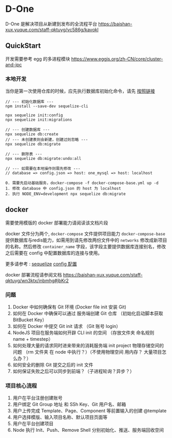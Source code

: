 # D-One

D-One 是解决项目从新建到发布的全流程平台 https://baishan-xux.yuque.com/staff-qktuyg/vc586g/kavokl

## QuickStart

开发需要参考 egg 的多进程模块 https://www.eggjs.org/zh-CN/core/cluster-and-ipc

### 本地开发

当你是第一次使用仓库的时候，应先执行数据库初始化命令，请先 [按照链接](https://eggjs.org/zh-cn/tutorials/sequelize.html) 

```
// --- 初始化数据库 ---
npm install --save-dev sequelize-cli

npx sequelize init:config
npx sequelize init:migrations

// --- 创建数据库 ---
npx sequelize db:create
// --- 未创建表则会新建，创建过则忽略 ---
npx sequelize db:migrate

// --- 删除表 ---
npx sequelize db:migrate:undo:all

// --- 如需要在本地操作则需先修改 ---
// database => config.json => host: one_mysql => host: localhost
```


```
0. 需要先启动基础服务，docker-compose -f docker-compose-base.yml up -d 
1. 修改 database 中 config.json 的 host 为 localhost
2. 执行 NODE_ENV=development npx sequelize db:migrate
```

## docker

需要使用模版的 docker 部署能力请阅读该文档片段

docker 文件分为两个, `docker-compose` 文件提供项目能力 `docker-compose-base` 提供数据库与redis能力，如需用到请先修改两份文件中的 `networks` 修改成新项目的名称。然后修改 `container_name` 字段，该字段主要提供数据库连接别名，修改之后需要在 config 中配置数据库的连接与使用。

更多请参考 :
[sequelize](https://www.eggjs.org/zh-CN/tutorials/sequelize)
[config 配置](https://www.eggjs.org/zh-CN/basics/config) 

docker 部署流程请参阅文档 https://baishan-xux.yuque.com/staff-qktuyg/wn3ktx/inbmhg#jbKr2


### 问题

1. Docker 中如何确保有 Git 环境 (Docker file init 安装 Git)
2. 如何在 Docker 中确保可以通过 服务端创建 Git 仓库 （初始化启动脚本获取 BitBucket Key）
3. 如何在 Docker 中提交 Git init 请求 （Git 账号 login）
4. NodeJS 项目在服务端如何开辟 CLI init 的空间 （存放文件夹 命名规则 name + timestep）
5. 如何处理大量的请求同时进来带来的消耗服务端 init project 物理存储空间的问题 （rm 文件夹 在 node 中执行？）（不使用物理空间 用内存？ 大量项目怎么办？）
6. 如何安全的删除 Git 提交之后的 init 文件
7. 如何保证失败之后可以同步到前端？（子进程轮询？异步？）




### 项目核心流程

1. 用户在平台注册创建账号
2. 用户绑定 Git Group 地址 和 SSh Key、Git 用户名、邮箱
3. 用户上传完成 Template、Page、Component 等前置输入的创建 @template
4. 用户选择模版、输入项目名称、默认项目页面等
5. 用户在平台创建项目
6. Node 执行 Init、Push、Remove Shell 分别初始化、推送、服务端回收空间